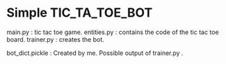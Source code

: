 # Simple TIC_TA_TOE_BOT
main.py : tic tac toe game. 
entities.py : contains the code of the tic tac toe board. 
trainer.py : creates the bot.

bot_dict.pickle : Created by me. Possible output of trainer.py .
